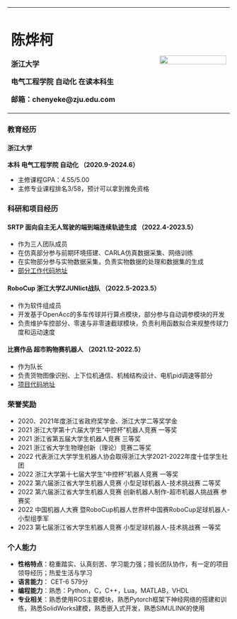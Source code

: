 <div>
<table border="0" frame="void">
  <tr>
    <td width="50%" align="left">
      <h1>陈烨柯</h1>
      <p><b>浙江大学</b></p>
      <p><b>电气工程学院 自动化 在读本科生</b></p>
      <p><b>邮箱：chenyeke@zju.edu.com</b></p>
<!--       <p><a href="/index-en.html">English Version</a></p> -->
    </td>
    <td width="25%" align="center">
      <img src="/cyk-pic.jpg" width="100%">
    </td>
  </tr>
</table>
</div>

<!-- ---

张三，男，个人简介
--- -->

### 教育经历

#### 浙江大学

**本科 电气工程学院 自动化 （2020.9-2024.6）**
- 主修课程GPA：4.55/5.00
- 主修专业课程排名3/58，预计可以拿到推免资格

### 科研和项目经历

#### SRTP 面向自主无人驾驶的端到端连续轨迹生成 （2022.4-2023.5）

- 作为三人团队成员
- 在仿真部分参与前期环境搭建、CARLA仿真数据采集、网络训练
- 在实物部分参与实物数据采集，负责实物数据的处理和数据集的生成
- [部分工作代码地址](https://github.com/shieldkeke/Yuquan_Position_Acquirer)

#### RoboCup 浙江大学ZJUNlict战队 （2022.5-2023.5）

- 作为软件组成员
- 开发基于OpenAcc的多车传球并行算点模块，部分参与自动调参模块的开发
- 负责维护车控部分、零速与非零速截球模块，负责利用函数拟合来规整传球力度和运动速度

#### 比赛作品 超市购物赛机器人 （2021.12-2022.5）

- 作为队长
- 负责货物图像识别、上下位机通信、机械结构设计、电机pid调速等部分
- [项目代码地址](https://github.com/shieldkeke/zk2021)

### 荣誉奖励

- 2020、2021年度浙江省政府奖学金、浙江大学二等奖学金
- 2021 浙江大学第十六届大学生“中控杯”机器人竞赛 一等奖
- 2021 浙江省第五届大学生机器人竞赛 三等奖
- 2021 浙江省大学生物理创新（理论）竞赛二等奖
- 2022 代表浙江大学学生机器人协会取得浙江大学2021-2022年度十佳学生社团
- 2022 浙江大学第十七届大学生“中控杯”机器人竞赛 一等奖
- 2022 第六届浙江省大学生机器人竞赛 小型足球机器人-技术挑战赛 二等奖
- 2022 第六届浙江省大学生机器人竞赛 创新机器人制作-超市机器人挑战赛 参赛奖
- 2022 中国机器人大赛 暨RoboCup机器人世界杯中国赛RoboCup足球机器人-小型组季军
- 2023 第七届浙江省大学生机器人竞赛 小型足球机器人-技术挑战赛 一等奖

### 个人能力

- **性格特点**：稳重踏实、认真刻苦、学习能力强；擅长团队协作，有一定的项目领导经历；热爱生活与学习
- **语言能力**： CET-6 579分
- **编程能力**：熟悉：Python，C，C++，Lua，MATLAB，VHDL
- **专业相关**：熟悉使用ROS主要模块，熟悉Pytorch框架下神经网络的搭建和训练，熟悉SolidWorks建模，熟悉嵌入式开发，熟悉SIMULINK的使用

